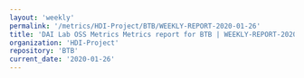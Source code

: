 ```yaml
---
layout: 'weekly'
permalink: '/metrics/HDI-Project/BTB/WEEKLY-REPORT-2020-01-26'
title: 'DAI Lab OSS Metrics Metrics report for BTB | WEEKLY-REPORT-2020-01-26'
organization: 'HDI-Project'
repository: 'BTB'
current_date: '2020-01-26'
---
```

